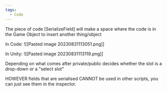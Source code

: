 ```yaml
---
tags:
  - Code
---
```

The piece of code [SerializeField] will make a space where the code is in the Game Object to insert another thing/object

In Code:
![[Pasted image 20230831113051.png]]

In Unity:
![[Pasted image 20230831113119.png]]

Depending on what comes after private/public decides whether the slot is a drop-down or a "select slot"

HOWEVER fields that are serialised CANNOT be used in other scripts, you can just see them in the inspector.